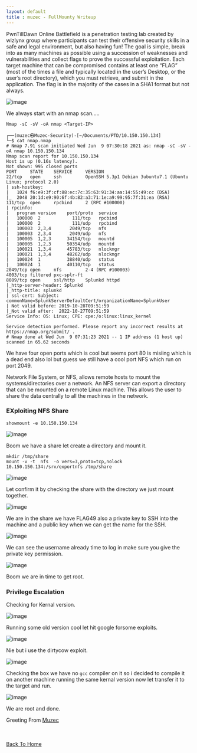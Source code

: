 ```yaml
---
layout: default
title : muzec - FullMounty Writeup
---
```



PwnTillDawn Online Battlefield is a penetration testing lab created by wizlynx group where participants can test their offensive security skills in a safe and legal environment, but also having fun! The goal is simple, break into as many machines as possible using a succession of weaknesses and vulnerabilities and collect flags to prove the successful exploitation. Each target machine that can be compromised contains at least one “FLAG” (most of the times a file and typically located in the user’s Desktop, or the user’s root directory), which you must retrieve, and submit in the application. The flag is in the majority of the cases in a SHA1 format but not always. 

![image](https://user-images.githubusercontent.com/69868171/121382660-d2e9d200-c914-11eb-87bd-24bfdb76792a.png)

We always start with an nmap scan.....

```Nmap -sC -sV -oA nmap <Target-IP>```

```
┌──(muzec㉿Muzec-Security)-[~/Documents/PTD/10.150.150.134]
└─$ cat nmap.nmap 
# Nmap 7.91 scan initiated Wed Jun  9 07:30:18 2021 as: nmap -sC -sV -oA nmap 10.150.150.134
Nmap scan report for 10.150.150.134
Host is up (0.16s latency).
Not shown: 995 closed ports
PORT     STATE    SERVICE     VERSION
22/tcp   open     ssh         OpenSSH 5.3p1 Debian 3ubuntu7.1 (Ubuntu Linux; protocol 2.0)
| ssh-hostkey: 
|   1024 f6:e9:3f:cf:88:ec:7c:35:63:91:34:aa:14:55:49:cc (DSA)
|_  2048 20:1d:e9:90:6f:4b:82:a3:71:1e:a9:99:95:7f:31:ea (RSA)
111/tcp  open     rpcbind     2 (RPC #100000)
| rpcinfo: 
|   program version    port/proto  service
|   100000  2            111/tcp   rpcbind
|   100000  2            111/udp   rpcbind
|   100003  2,3,4       2049/tcp   nfs
|   100003  2,3,4       2049/udp   nfs
|   100005  1,2,3      34154/tcp   mountd
|   100005  1,2,3      50354/udp   mountd
|   100021  1,3,4      45783/tcp   nlockmgr
|   100021  1,3,4      48262/udp   nlockmgr
|   100024  1          38840/udp   status
|_  100024  1          40110/tcp   status
2049/tcp open     nfs         2-4 (RPC #100003)
4003/tcp filtered pxc-splr-ft
8089/tcp open     ssl/http    Splunkd httpd
|_http-server-header: Splunkd
|_http-title: splunkd
| ssl-cert: Subject: commonName=SplunkServerDefaultCert/organizationName=SplunkUser
| Not valid before: 2019-10-28T09:51:59
|_Not valid after:  2022-10-27T09:51:59
Service Info: OS: Linux; CPE: cpe:/o:linux:linux_kernel

Service detection performed. Please report any incorrect results at https://nmap.org/submit/ .
# Nmap done at Wed Jun  9 07:31:23 2021 -- 1 IP address (1 host up) scanned in 65.62 seconds
```

We have four open ports which is cool but seems port 80 is misiing which is a dead end also lol but guess we still have a cool port NFS which run on port 2049.

Network File System, or NFS, allows remote hosts to mount the systems/directories over a network. An NFS server can export a directory that can be mounted on a remote Linux machine. This allows the user to share the data centrally to all the machines in the network.

### EXploiting NFS Share

`showmount -e 10.150.150.134`

![image](https://user-images.githubusercontent.com/69868171/121383653-9bc7f080-c915-11eb-9fc6-9f86e778e98a.png)

Boom we have a share let create a directory and mount it.

```
mkdir /tmp/share
mount -v -t  nfs  -o vers=3,proto=tcp,nolock 10.150.150.134:/srv/exportnfs /tmp/share
```

![image](https://user-images.githubusercontent.com/69868171/121384153-037e3b80-c916-11eb-86fc-ff283a289c24.png)

Let confirm it by checking the share with the directory we just mount together.

![image](https://user-images.githubusercontent.com/69868171/121384374-33c5da00-c916-11eb-94fe-a84ba1c62a57.png)

We are in the share we have FLAG49 also a private key to SSH into the machine and a public key when we can get the name for the SSH.

![image](https://user-images.githubusercontent.com/69868171/121384554-5fe15b00-c916-11eb-8d9d-53f231dad73c.png)

We can see the username already time to log in make sure you give the private key permission.

![image](https://user-images.githubusercontent.com/69868171/121384769-8f906300-c916-11eb-9456-ec5da07b51f7.png)

Boom we are in time to get root.

### Privilege Escalation

Checking for Kernal version.

![image](https://user-images.githubusercontent.com/69868171/121385203-e6963800-c916-11eb-92ae-8f49e3bf0777.png)

Running some old version cool let hit google forsome exploits.

![image](https://user-images.githubusercontent.com/69868171/121385444-1e9d7b00-c917-11eb-8fe5-58bb684a3d46.png)

Nie but i use the dirtycow exploit.

![image](https://user-images.githubusercontent.com/69868171/121385643-4b519280-c917-11eb-9857-2d2d2dce9f7d.png)

Checking the box we have no `gcc` compiler on it so i decided to compile it on another machine running the same kernal version now let transfer it to the target and run.

![image](https://user-images.githubusercontent.com/69868171/121387043-5bb63d00-c918-11eb-9079-26ac25bd8172.png)

We are root and done.

Greeting From [Muzec](https://twitter.com/muzec_saminu)

<br> <br>
[Back To Home](../index.md)
<br>
